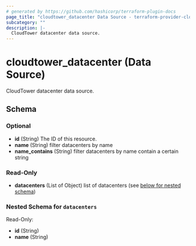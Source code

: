 ```yaml
---
# generated by https://github.com/hashicorp/terraform-plugin-docs
page_title: "cloudtower_datacenter Data Source - terraform-provider-cloudtower"
subcategory: ""
description: |-
  CloudTower datacenter data source.
---
```


# cloudtower_datacenter (Data Source)

CloudTower datacenter data source.



<!-- schema generated by tfplugindocs -->
## Schema

### Optional

- **id** (String) The ID of this resource.
- **name** (String) filter datacenters by name
- **name_contains** (String) filter datacenters by name contain a certain string

### Read-Only

- **datacenters** (List of Object) list of datacenters (see [below for nested schema](#nestedatt--datacenters))

<a id="nestedatt--datacenters"></a>
### Nested Schema for `datacenters`

Read-Only:

- **id** (String)
- **name** (String)


